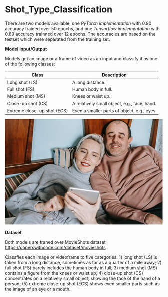 # Shot_Type_Classification

There are two models available, one _PyTorch implementation_ with 0.90 accuracy trained over 50 epochs, and one _Tensorflow implementation_ with 0.89 accuracy trainned over 12 epochs. The accuracies are based on the testset which were separated from the training set.


**Model Input/Output**

Models get an image or a frame of video as an input and classify it as one of the following classes:

| Class                        | Description                                   |
|------------------------------|-----------------------------------------------|
| Long shot (LS)               | A long distance.                              |
| Full shot (FS)               | Human body in full.                           | 
| Medium shot (MS)             | Knees or waist up.                            |
| Close-up shot (CS)           | A relatively small object, e.g., face, hand.  |
| Extreme close-up shot (ECS)  | Even a smaller parts of object, e.g., eyes    |




![Alt text](/examples/1.jpg?raw=true "Optional Title")





**Dataset**

Both models are traned over MovieShots dataset https://paperswithcode.com/dataset/movieshots

Classfies each image or videoframe to five categories: 1) long shot (LS) is taken from a long distance, sometimes as far as a quarter of a mile away; 2) full shot (FS) barely includes the human body in full; 3) medium shot (MS) contains a figure from the knees or waist up; 4) close-up shot (CS) concentrates on a relatively small object, showing the face of the hand of a person; (5) extreme close-up shot (ECS) shows even smaller parts such as the image of an eye or a mouth.
